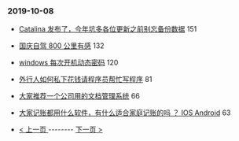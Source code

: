 ### 2019-10-08 
- [Catalina 发布了，今年坑多各位更新之前别忘备份数据](https://www.v2ex.com/t/606834) 151
- [国庆自驾 800 公里有感](https://www.v2ex.com/t/606883) 132
- [windows 每次开机动态密码](https://www.v2ex.com/t/606790) 120
- [外行人如何私下花钱请程序员帮忙写程序](https://www.v2ex.com/t/606796) 81
- [大家推荐一个公司用的文档管理系统](https://www.v2ex.com/t/606980) 66
- [大家记账都用什么软件，有什么适合家庭记账的吗 ？ IOS Android](https://www.v2ex.com/t/606869) 63 

- [ < 上一页 ](https://github.com/able8/v2ex-hot-record/blob/master/2019-10-07.md) -------- [ 下一页 > ](https://github.com/able8/v2ex-hot-record/blob/master/2019-10-09.md)